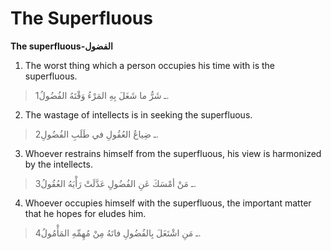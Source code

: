 The Superfluous
===============

**The superfluous-الفضول**

1. The worst thing which a person occupies his time with is the
superfluous.

> 1ـ شَرُّ ما شَغَلَ بِهِ المَرْءُ وَقْتَهُ الفُضُولُ.

2. The wastage of intellects is in seeking the superfluous.

> 2ـ ضِياعُ العُقُولِ في طَلَبِ الفُضُولِ.

3. Whoever restrains himself from the superfluous, his view is
harmonized by the intellects.

> 3ـ مَنْ أمْسَكَ عَنِ الفُضُولِ عَدَّلَتْ رَأْيَهُ العُقُولُ.

4. Whoever occupies himself with the superfluous, the important matter
that he hopes for eludes him.

> 4ـ مَنِ اشْتَغَلَ بِالفُضُولِ فاتَهُ مِنْ مُهِمِّهِ المَأْمُولُ.


